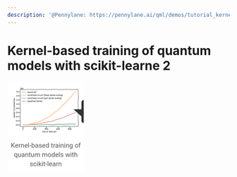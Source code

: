 ```yaml
---
description: '@Pennylane: https://pennylane.ai/qml/demos/tutorial_kernel_based_training.html'
---
```


# Kernel-based training of quantum models with scikit-learne 2

![](<../../.gitbook/assets/grafik (34).png>)
